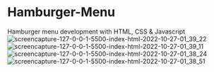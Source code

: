 # Hamburger-Menu
Hamburger menu development with HTML, CSS &amp; Javascript
![screencapture-127-0-0-1-5500-index-html-2022-10-27-01_39_22](https://user-images.githubusercontent.com/115590740/198193348-895d78a0-b049-4654-86f1-68109806b317.png)
![screencapture-127-0-0-1-5500-index-html-2022-10-27-01_39_11](https://user-images.githubusercontent.com/115590740/198193351-795cc3c1-cc82-4569-8f98-b0048a380165.png)
![screencapture-127-0-0-1-5500-index-html-2022-10-27-01_38_24](https://user-images.githubusercontent.com/115590740/198193398-746f8e81-57d5-4afd-a552-99b1df3a7fb4.png)
![screencapture-127-0-0-1-5500-index-html-2022-10-27-01_38_51](https://user-images.githubusercontent.com/115590740/198193395-a2eac7a2-6ce6-4a17-a454-cdc6a08dd114.png)
